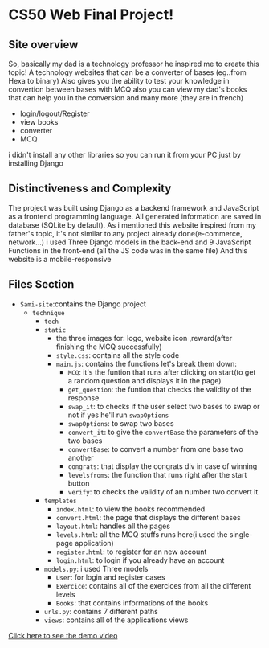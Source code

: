 # CS50 Web Final Project!

## Site overview

So, basically my dad is a technology professor he inspired me to create this topic!
A technology websites that can be a converter of bases (eg..from Hexa to binary) Also gives you the ability to test your knowledge in convertion between bases with MCQ 
also you can view my dad's books that can help you in the conversion and many more (they are in french)
- login/logout/Register 
- view books  
- converter 
- MCQ 

i didn't install any other libraries so you can run it from your PC just by installing Django

## Distinctiveness and Complexity

The project was built using Django as a backend framework and JavaScript as a frontend programming language. All generated information are saved in database (SQLite by default).
As i mentioned this website inspired from my father's topic, it's not similar to any project already done(e-commerce, network...)
i used Three Django models in the back-end and 9 JavaScript Functions in the front-end (all the JS code was in the same file)
And this website is a mobile-responsive

## Files Section

- `Sami-site`:contains the Django project
  - `technique`
    - `tech`
    - `static`
      - the three images for: logo, website icon ,reward(after finishing the MCQ successfully)
      - `style.css`: contains all the style code
      - `main.js`: contains the functions let's break them down:
        - `MCQ`: it's the funtion that runs after clicking on start(to get a random question and displays it in the page)
        - `get_question`: the funtion that checks the validity of the response
        - `swap_it`: to checks if the user select two bases to swap or not if yes he'll run `swapOptions`
        - `swapOptions`: to swap two bases
        - `convert_it`: to give the `convertBase` the parameters of the two bases
        - `convertBase`: to convert a number from one base two another
        - `congrats`: that display the congrats div in case of winning
        - `levelsfroms`: the function that runs right after the start button
        - `verify`: to checks the validity of an number two convert it.
    - `templates`
      - `index.html`: to view the books recommended
      - `convert.html`: the page that displays the different bases
      - `layout.html`: handles all the pages
      - `levels.html`: all the MCQ stuffs runs here(i used the single-page application)
      - `register.html`: to register for an new account
      - `login.html`: to login if you already have an account
    - `models.py`: i used Three models
      - `User`: for login and register cases
      - `Exercice`: contains all of the exercices from all the different levels
      - `Books`: that contains informations of the books
    - `urls.py`: contains 7 different paths
    - `views`: contains all of the applications views


[Click here to see the demo video]()
